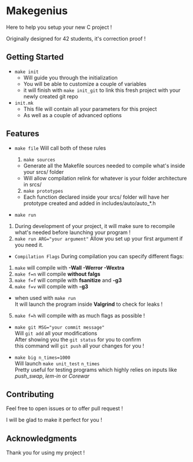 # Makegenius

Here to help you setup your new C project !

Originally designed for 42 students, it's correction proof !


## Getting Started

* ```make init```
  * Will guide you through the initialization
  * You will be able to customize a couple of variables
  * it will finish with ```make init_git``` to link this fresh project with your newly created git repo
* ```init.mk```
  * This file will contain all your parameters for this project
  * As well as a couple of advanced options

## Features


* ```make file```  Will call both of these rules
  1. ```make sources```
   * Generate all the Makefile sources needed to compile what's inside your srcs/ folder
   * Will allow compilation relink for whatever is your folder architecture  in srcs/
  2. ```make prototypes```
    * Each function declared inside your srcs/ folder will have her prototype created and added in includes/auto/auto_*.h


* ```make run```
 1. During development of your project, it will make sure to recompile what's
 needed before launching your program !
 2. ```make run ARG="your argument"``` Allow you set up your first argument if you need it.


* ```Compilation Flags```
 During compilation you can specify different flags:
 1. ```make``` will compile with **-Wall -Werror -Wextra**
 2. ```make f=n``` will compile **without falgs**
 3. ```make f=f``` will compile with **fsanitize** and **-g3**
 4. ```make f=v``` will compile with **-g3**
   * when used with ```make run```  
    It will launch the program inside **Valgrind** to check for leaks !
 5. ```make f=h``` will compile with as much flags as possible !


* ```make git MSG="your commit message"```  
 Will ```git add``` all your modifications  
 After showing you the ```git status``` for you to confirm  
 this command will ```git push``` all your changes for you !

* ```make big n_times=1000```  
 Will launch ```make unit_test``` ```n_times```  
 Pretty useful for testing programs which highly relies on inputs like _push_swap_, _lem-in_ or _Corewar_


## Contributing

Feel free to open issues or to offer pull request !

I will be glad to make it perfect for you !

## Acknowledgments

Thank you for using my project !
